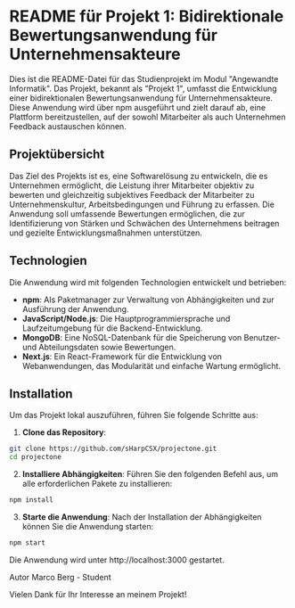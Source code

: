 # README für Projekt 1: Bidirektionale Bewertungsanwendung für Unternehmensakteure

Dies ist die README-Datei für das Studienprojekt im Modul "Angewandte Informatik". Das Projekt, bekannt als "Projekt 1", umfasst die Entwicklung einer bidirektionalen Bewertungsanwendung für Unternehmensakteure. Diese Anwendung wird über npm ausgeführt und zielt darauf ab, eine Plattform bereitzustellen, auf der sowohl Mitarbeiter als auch Unternehmen Feedback austauschen können.

## Projektübersicht

Das Ziel des Projekts ist es, eine Softwarelösung zu entwickeln, die es Unternehmen ermöglicht, die Leistung ihrer Mitarbeiter objektiv zu bewerten und gleichzeitig subjektives Feedback der Mitarbeiter zu Unternehmenskultur, Arbeitsbedingungen und Führung zu erfassen. Die Anwendung soll umfassende Bewertungen ermöglichen, die zur Identifizierung von Stärken und Schwächen des Unternehmens beitragen und gezielte Entwicklungsmaßnahmen unterstützen.

## Technologien

Die Anwendung wird mit folgenden Technologien entwickelt und betrieben:

- **npm**: Als Paketmanager zur Verwaltung von Abhängigkeiten und zur Ausführung der Anwendung.
- **JavaScript/Node.js**: Die Hauptprogrammiersprache und Laufzeitumgebung für die Backend-Entwicklung.
- **MongoDB**: Eine NoSQL-Datenbank für die Speicherung von Benutzer- und Abteilungsdaten sowie Bewertungen.
- **Next.js**: Ein React-Framework für die Entwicklung von Webanwendungen, das Modularität und einfache Wartung ermöglicht.

## Installation

Um das Projekt lokal auszuführen, führen Sie folgende Schritte aus:

1. **Clone das Repository**:

```bash
git clone https://github.com/sHarpCSX/projectone.git
cd projectone
```

2. **Installiere Abhängigkeiten**:
   Führen Sie den folgenden Befehl aus, um alle erforderlichen Pakete zu installieren:

```bash
npm install
```

3. **Starte die Anwendung**:
   Nach der Installation der Abhängigkeiten können Sie die Anwendung starten:

```bash
npm start
```

Die Anwendung wird unter http://localhost:3000 gestartet.

Autor
Marco Berg - Student

Vielen Dank für Ihr Interesse an meinem Projekt!
